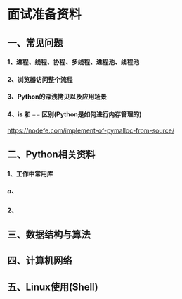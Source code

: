 # 面试准备资料


## 一、常见问题

#### 1、进程、线程、协程、多线程、进程池、线程池
#### 2、浏览器访问整个流程
#### 3、Python的深浅拷贝以及应用场景
#### 4、is 和 == 区别(Python是如何进行内存管理的)
https://nodefe.com/implement-of-pymalloc-from-source/




## 二、Python相关资料
#### 1、工作中常用库
##### a、

#### 2、



## 三、数据结构与算法

## 四、计算机网络

## 五、Linux使用(Shell)


